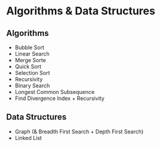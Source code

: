 # Algorithms & Data Structures

## Algorithms

-   Bubble Sort
-   Linear Search
-   Merge Sorte
-   Quick Sort
-   Selection Sort
-   Recursivity
-   Binary Search
-   Longest Common Subsequence
-   Find Divergence Index + Recursivity

## Data Structures

-   Graph (& Breadth First Search + Depth First Search)
-   Linked List
